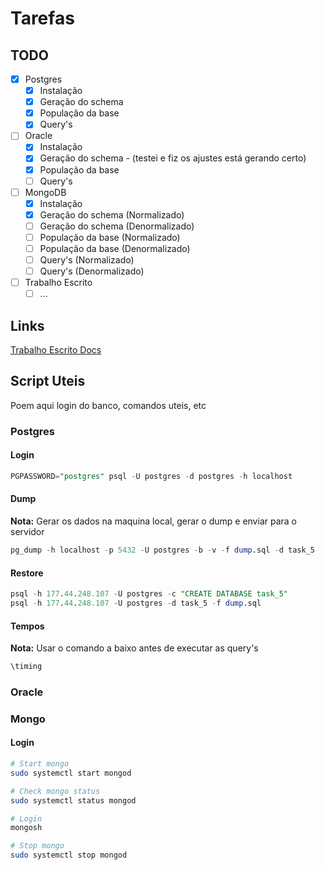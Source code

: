 # Tarefas

## TODO
- [x] Postgres
  - [x] Instalação
  - [x] Geração do schema
  - [X] População da base
  - [x] Query's
- [ ] Oracle
  - [x] Instalação
  - [x] Geração do schema - (testei e fiz os ajustes está gerando certo)
  - [x] População da base
  - [ ] Query's
- [ ] MongoDB
  - [x] Instalação
  - [x] Geração do schema (Normalizado)
  - [ ] Geração do schema (Denormalizado)
  - [ ] População da base (Normalizado)
  - [ ] População da base (Denormalizado)
  - [ ] Query's (Normalizado)
  - [ ] Query's (Denormalizado)
- [ ] Trabalho Escrito
  - [ ] ...

## Links

[Trabalho Escrito Docs](https://docs.google.com/document/d/1jeczO2rFpab2idOCfGTQBtOFoKSoB22enhS4uMtodfc/edit?usp=sharing)

## Script Uteis

Poem aqui login do banco, comandos uteis, etc

### Postgres

#### Login

```sql
PGPASSWORD="postgres" psql -U postgres -d postgres -h localhost
```

#### Dump

**Nota:** Gerar os dados na maquina local, gerar o dump e enviar para o servidor

```sql
pg_dump -h localhost -p 5432 -U postgres -b -v -f dump.sql -d task_5
```

#### Restore

```sql
psql -h 177.44.248.107 -U postgres -c "CREATE DATABASE task_5"
psql -h 177.44.248.107 -U postgres -d task_5 -f dump.sql
```

#### Tempos

**Nota:** Usar o comando a baixo antes de executar as query's

```sql
\timing
```

### Oracle

### Mongo

#### Login

```bash
# Start mongo
sudo systemctl start mongod

# Check mongo status
sudo systemctl status mongod

# Login
mongosh

# Stop mongo
sudo systemctl stop mongod
```
